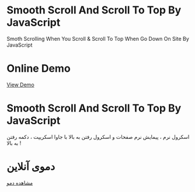 # Smooth Scroll And Scroll To Top By JavaScript
Smoth Scrolling When You Scroll & Scroll To Top When Go Down On Site By JavaScript
# Online Demo
<a href="//aminarjmand.com/demo/coding/javascript/10/scrollToTop.html">View Demo</a>

# Smooth Scroll And Scroll To Top By JavaScript
اسکرول نرم ، پیمایش نرم صفحات و اسکرول رفتن به بالا با جاوا اسکریپت ، دکمه رفتن به بالا !
# دموی آنلاین
<a href="//aminarjmand.com/demo/coding/javascript/10/scrollToTop.html">مشاهده دمو</a>
